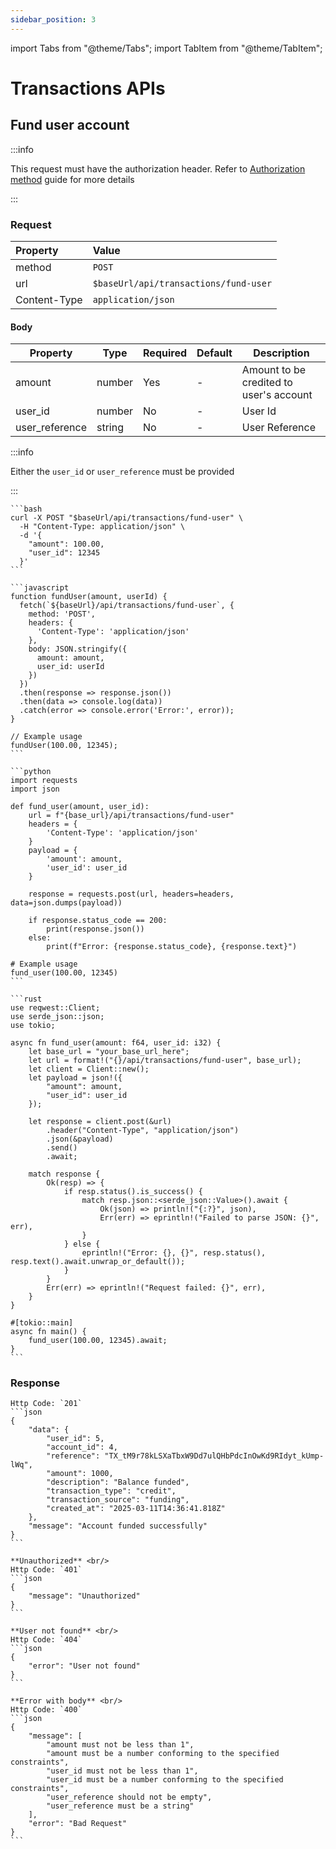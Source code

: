 ```yaml
---
sidebar_position: 3
---
```


import Tabs from "@theme/Tabs";
import TabItem from "@theme/TabItem";

# Transactions APIs

## Fund user account

:::info

This request must have the authorization header. Refer to [Authorization method](/docs/guides/authentication#authentication-methods) guide for more details

:::

### Request

| Property     | Value                                 |
| :----------- | :------------------------------------ |
| method       | `POST`                                |
| url          | `$baseUrl/api/transactions/fund-user` |
| Content-Type | `application/json`                    |

#### Body

| Property       | Type   | Required | Default | Description                             |
| -------------- | ------ | -------- | ------- | --------------------------------------- |
| amount         | number | Yes      | -       | Amount to be credited to user's account |
| user_id        | number | No       | -       | User Id                                 |
| user_reference | string | No       | -       | User Reference                          |

:::info

Either the `user_id` or `user_reference` must be provided

:::

<Tabs groupId="programming-language">
  <TabItem value="curl" label="cURL">

    ```bash
    curl -X POST "$baseUrl/api/transactions/fund-user" \
      -H "Content-Type: application/json" \
      -d '{
        "amount": 100.00,
        "user_id": 12345
      }'
    ```

  </TabItem>
  <TabItem value="javascript" label="JavaScript">

    ```javascript
    function fundUser(amount, userId) {
      fetch(`${baseUrl}/api/transactions/fund-user`, {
        method: 'POST',
        headers: {
          'Content-Type': 'application/json'
        },
        body: JSON.stringify({
          amount: amount,
          user_id: userId
        })
      })
      .then(response => response.json())
      .then(data => console.log(data))
      .catch(error => console.error('Error:', error));
    }

    // Example usage
    fundUser(100.00, 12345);
    ```

  </TabItem>
  <TabItem value="python" label="Python">

    ```python
    import requests
    import json

    def fund_user(amount, user_id):
        url = f"{base_url}/api/transactions/fund-user"
        headers = {
            'Content-Type': 'application/json'
        }
        payload = {
            'amount': amount,
            'user_id': user_id
        }

        response = requests.post(url, headers=headers, data=json.dumps(payload))

        if response.status_code == 200:
            print(response.json())
        else:
            print(f"Error: {response.status_code}, {response.text}")

    # Example usage
    fund_user(100.00, 12345)
    ```

  </TabItem>
  <TabItem value="rust" label="Rust">

    ```rust
    use reqwest::Client;
    use serde_json::json;
    use tokio;

    async fn fund_user(amount: f64, user_id: i32) {
        let base_url = "your_base_url_here";
        let url = format!("{}/api/transactions/fund-user", base_url);
        let client = Client::new();
        let payload = json!({
            "amount": amount,
            "user_id": user_id
        });

        let response = client.post(&url)
            .header("Content-Type", "application/json")
            .json(&payload)
            .send()
            .await;

        match response {
            Ok(resp) => {
                if resp.status().is_success() {
                    match resp.json::<serde_json::Value>().await {
                        Ok(json) => println!("{:?}", json),
                        Err(err) => eprintln!("Failed to parse JSON: {}", err),
                    }
                } else {
                    eprintln!("Error: {}, {}", resp.status(), resp.text().await.unwrap_or_default());
                }
            }
            Err(err) => eprintln!("Request failed: {}", err),
        }
    }

    #[tokio::main]
    async fn main() {
        fund_user(100.00, 12345).await;
    }
    ```

  </TabItem>
</Tabs>

### Response

<Tabs>
  <TabItem  value="Success">

    Http Code: `201`
    ```json
    {
        "data": {
            "user_id": 5,
            "account_id": 4,
            "reference": "TX_tM9r78kLSXaTbxW9Dd7ulQHbPdcInOwKd9RIdyt_kUmp-lWq",
            "amount": 1000,
            "description": "Balance funded",
            "transaction_type": "credit",
            "transaction_source": "funding",
            "created_at": "2025-03-11T14:36:41.818Z"
        },
        "message": "Account funded successfully"
    }
    ```

  </TabItem>
  <TabItem  value="Error">

    **Unauthorized** <br/>
    Http Code: `401`
    ```json
    {
        "message": "Unauthorized"
    }
    ```

    **User not found** <br/>
    Http Code: `404`
    ```json
    {
        "error": "User not found"
    }
    ```

    **Error with body** <br/>
    Http Code: `400`
    ```json
    {
        "message": [
            "amount must not be less than 1",
            "amount must be a number conforming to the specified constraints",
            "user_id must not be less than 1",
            "user_id must be a number conforming to the specified constraints",
            "user_reference should not be empty",
            "user_reference must be a string"
        ],
        "error": "Bad Request"
    }
    ```

  </TabItem>
</Tabs>
